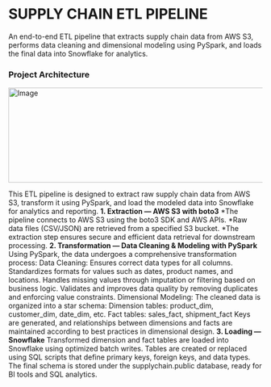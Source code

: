 # SUPPLY CHAIN ETL PIPELINE
An end-to-end ETL pipeline that extracts supply chain data from AWS S3, performs data cleaning and dimensional modeling using PySpark, and loads the final data into Snowflake for analytics.

### Project Architecture
<img width="812" height="188" alt="Image" src="https://github.com/user-attachments/assets/ee7007b7-ef30-4a1d-87f4-dbcff11cef9a" />

This ETL pipeline is designed to extract raw supply chain data from AWS S3, transform it using PySpark, and load the modeled data into Snowflake for analytics and reporting.
**1. Extraction — AWS S3 with boto3**
*The pipeline connects to AWS S3 using the boto3 SDK and AWS APIs.
*Raw data files (CSV/JSON) are retrieved from a specified S3 bucket.
*The extraction step ensures secure and efficient data retrieval for downstream processing.
**2. Transformation — Data Cleaning & Modeling with PySpark**
Using PySpark, the data undergoes a comprehensive transformation process:
Data Cleaning:
Ensures correct data types for all columns.
Standardizes formats for values such as dates, product names, and locations.
Handles missing values through imputation or filtering based on business logic.
Validates and improves data quality by removing duplicates and enforcing value constraints.
Dimensional Modeling:
The cleaned data is organized into a star schema:
Dimension tables: product_dim, customer_dim, date_dim, etc.
Fact tables: sales_fact, shipment_fact
Keys are generated, and relationships between dimensions and facts are maintained according to best practices in dimensional design.
**3. Loading — Snowflake**
Transformed dimension and fact tables are loaded into Snowflake using optimized batch writes.
Tables are created or replaced using SQL scripts that define primary keys, foreign keys, and data types.
The final schema is stored under the supplychain.public database, ready for BI tools and SQL analytics.

